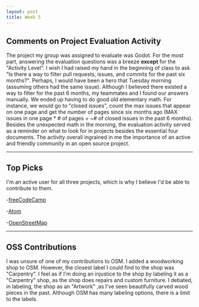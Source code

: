 ```yaml
---
layout: post
title: Week 5
---
```


Comments on Project Evaluation Activity
---
The project my group was assigned to evaluate was Godot. For the most part, answering the evaluation questions was a breeze **except** for the "Activity Level". I wish I had raised my hand in the beginning of class to ask "Is there a way to filter pull requests, issues, and commits for the past six months?". Perhaps, I would have been a hero that Tuesday morning (assuming others had the same issue). Although I believed there existed a way to filter for the past 6 months, my teammates and I found our answers manually. We ended up having to do good old elementary math. For instance, we would go to "closed issues", count the max issues that appear on one page and get the number of pages since six months ago (MAX issues in one page * # of pages = ~# of closed issues in the past 6 months). Besides the unexpected math in the morning, the evaluation activity served as a reminder on what to look for in projects besides the essential four documents. The activity overall ingrained in me the importance of an active and friendly community in an open source project.

---
Top Picks
---
I'm an active user for all three projects, which is why I believe I'd be able to contribute to them.

-[freeCodeCamp](https://github.com/freeCodeCamp/freeCodeCamp)<br>


-[Atom](https://github.com/atom)<br>


-[OpenStreetMap](https://github.com/openstreetmap)<br>

---
OSS Contributions
---
I was unsure of one of my contributions to OSM. I added a woodworking shop to OSM. However, the closest label I could find to the shop was "Carpentry". I feel as if I'm doing an injustice to the shop by labeling it as a "Carpentry" shop, as the shop does repairs and custom furniture. I debated, in labeling, the shop as an "Artwork" ,as I've seen beautifully carved wood pieces in the past. Although OSM has many labeling options, there is a limit to the labels.

